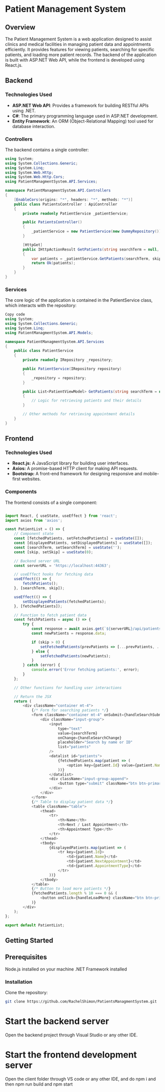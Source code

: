 
# Patient Management System

## Overview

The Patient Management System is a web application designed to assist clinics and medical facilities in managing patient data and appointments efficiently. It provides features for viewing patients, searching for specific patients, and loading more patient records. The backend of the application is built with ASP.NET Web API, while the frontend is developed using React.js.

## Backend

### Technologies Used

- **ASP.NET Web API**: Provides a framework for building RESTful APIs using .NET.
- **C#**: The primary programming language used in ASP.NET development.
- **Entity Framework**: An ORM (Object-Relational Mapping) tool used for database interaction.

### Controllers

The backend contains a single controller:

```csharp
using System;
using System.Collections.Generic;
using System.Linq;
using System.Web.Http;
using System.Web.Http.Cors;
using PatientManagmentSystem.API.Services;

namespace PatientManagmentSystem.API.Controllers
{
    [EnableCors(origins: "*", headers: "*", methods: "*")]
    public class PatientsController : ApiController
    {
        private readonly PatientService _patientService;

        public PatientsController()
        {
            _patientService = new PatientService(new DummyRepository());
        }

        [HttpGet]
        public IHttpActionResult GetPatients(string searchTerm = null, int skip = 0, int take = 10)
        {
            var patients = _patientService.GetPatients(searchTerm, skip, take);
            return Ok(patients);
        }
    }
}
```
### Services
The core logic of the application is contained in the PatientService class, which interacts with the repository:

```csharp
Copy code
using System;
using System.Collections.Generic;
using System.Linq;
using PatientManagmentSystem.API.Models;

namespace PatientManagmentSystem.API.Services
{
    public class PatientService
    {
        private readonly IRepository _repository;

        public PatientService(IRepository repository)
        {
            _repository = repository;
        }

        public List<PatientViewModel> GetPatients(string searchTerm = null, int skip = 0, int take = 10)
        {
            // Logic for retrieving patients and their details
        }

        // Other methods for retrieving appointment details
    }
}
```
## Frontend
### Technologies Used
- **React.js:** A JavaScript library for building user interfaces.
- **Axios:** A promise-based HTTP client for making API requests.
- **Bootstrap:** A front-end framework for designing responsive and mobile-first websites.
### Components
The frontend consists of a single component:

```javascript

import React, { useState, useEffect } from 'react';
import axios from 'axios';

const PatientList = () => {
    // Component state
    const [fetchedPatients, setFetchedPatients] = useState([]);
    const [displayedPatients, setDisplayedPatients] = useState([]);
    const [searchTerm, setSearchTerm] = useState('');
    const [skip, setSkip] = useState(0);

    // Backend server URL
    const serverURL = 'https://localhost:44363';

    // useEffect hooks for fetching data
    useEffect(() => {
        fetchPatients();
    }, [searchTerm, skip]);

    useEffect(() => {
        setDisplayedPatients(fetchedPatients);
    }, [fetchedPatients]);

    // Function to fetch patient data
    const fetchPatients = async () => {
        try {
            const response = await axios.get(`${serverURL}/api/patients?searchTerm=${searchTerm}&skip=${skip}`);
            const newPatients = response.data;

            if (skip > 0) {
                setFetchedPatients(prevPatients => [...prevPatients, ...newPatients]);
            } else {
                setFetchedPatients(newPatients);
            }
        } catch (error) {
            console.error('Error fetching patients:', error);
        }
    };

    // Other functions for handling user interactions

    // Return the JSX
    return (
        <div className="container mt-4">
            {/* Form for searching patients */}
            <form className="container mt-4" onSubmit={handleSearchSubmit}>
                <div className="input-group">
                    <input
                        type="text"
                        value={searchTerm}
                        onChange={handleSearchChange}
                        placeholder="Search by name or ID"
                        list="patients"
                    />
                    <datalist id="patients">
                        {fetchedPatients.map(patient => (
                            <option key={patient.Id} value={patient.Name} />
                        ))}
                    </datalist>
                    <div className="input-group-append">
                        <button type="submit" className="btn btn-primary">Search</button>
                    </div>
                </div>
            </form>
            {/* Table to display patient data */}
            <table className="table">
                <thead>
                    <tr>
                        <th>Name</th>
                        <th>Next / Last Appointment</th>
                        <th>Appointment Type</th>
                    </tr>
                </thead>
                <tbody>
                    {displayedPatients.map(patient => (
                        <tr key={patient.Id}>
                            <td>{patient.Name}</td>
                            <td>{patient.NextAppointment}</td>
                            <td>{patient.AppointmentType}</td>
                        </tr>
                    ))}
                </tbody>
            </table>
            {/* Button to load more patients */}
            {fetchedPatients.length % 10 === 0 && (
                <button onClick={handleLoadMore} className="btn btn-primary">Load More</button>
            )}
        </div>
    );
};

export default PatientList;
```
## Getting Started
## Prerequisites
Node.js installed on your machine
.NET Framework installed
### Installation
Clone the repository:
```bash
git clone https://github.com/RachelShimon/PatientsManagmentSystem.git
```


# Start the backend server
Open the backend project through Visual Studio or any other IDE.

# Start the frontend development server
Open the client folder through VS code or any other IDE, and do npm i and then npm run build and npm start







